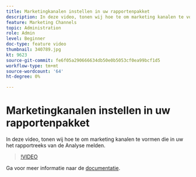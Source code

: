 ```yaml
---
title: Marketingkanalen instellen in uw rapportenpakket
description: In deze video, tonen wij hoe te om marketing kanalen te vormen die in uw het rapportreeks van de Analyse melden.
feature: Marketing Channels
topic: Administration
role: Admin
level: Beginner
doc-type: feature video
thumbnail: 340789.jpg
kt: 9623
source-git-commit: fe6f05a290666634db50e0b5053cf0ea99bcf1d5
workflow-type: tm+mt
source-wordcount: '64'
ht-degree: 0%

---
```



# Marketingkanalen instellen in uw rapportenpakket

In deze video, tonen wij hoe te om marketing kanalen te vormen die in uw het rapportreeks van de Analyse melden.

>[!VIDEO](https://video.tv.adobe.com/v/340789/?quality=12&learn=on)

Ga voor meer informatie naar de [documentatie](https://experienceleague.adobe.com/docs/analytics/components/marketing-channels/c-getting-started-mchannel.html?lang=en).
